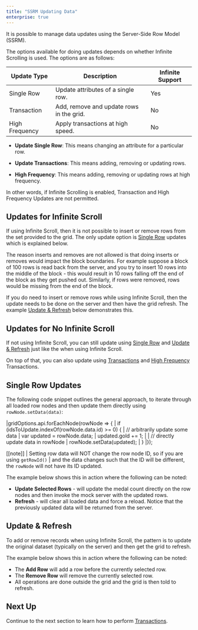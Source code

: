 ```yaml
---
title: "SSRM Updating Data"
enterprise: true
---
```


It is possible to manage data updates using the Server-Side Row Model (SSRM).

The options available for doing updates depends on whether Infinite Scrolling is used. The options are as follows:

| Update Type    | Description                              | Infinite Support |
| -------------- | ---------------------------------------- | ---------------- |
| Single Row     | Update attributes of a single row.       | Yes              |
| Transaction    | Add, remove and update rows in the grid. | No               |
| High Frequency | Apply transactions at high speed.        | No               |


- **Update Single Row**: This means changing an attribute for a particular row.

- **Update Transactions**: This means adding, removing or updating rows.

- **High Frequency**: This means adding, removing or updating rows at high frequency.

In other words, if Infinite Scrolling is enabled, Transaction and High Frequency Updates are not permitted.

## Updates for Infinite Scroll

If using Infinite Scroll, then it is not possible to insert or remove rows from the set provided to the grid. The only update option is [Single Row](#single-row-updates) updates which is explained below.

The reason inserts and removes are not allowed is that doing inserts or removes would impact the block
boundaries. For example suppose a block of 100 rows is read back from the server, and you try to insert 10
rows into the middle of the block - this would result in 10 rows falling off the end of the block as they
get pushed out. Similarly, if rows were removed, rows would be missing from the end of the block.

If you do need to insert or remove rows while using Infinite Scroll, then the update needs to be done on the server and then have the grid refresh. The example [Update & Refresh](#update--refresh) below demonstrates this.

## Updates for No Infinite Scroll

If not using Infinite Scroll, you can still update using [Single Row](#single-row-updates) and [Update & Refresh](#update--refresh) just like the when using Infinite Scroll.


On top of that, you can also update using [Transactions](/server-side-model-transactions/) and [High Frequency](/server-side-model-high-frequency/) Transactions.

## Single Row Updates

The following code snippet outlines the general approach, to iterate through all loaded row nodes and then update them directly using `rowNode.setData(data)`:

<snippet>
|gridOptions.api.forEachNode(rowNode => {
|    if (idsToUpdate.indexOf(rowNode.data.id) >= 0) {
|        // arbitrarily update some data
|        var updated = rowNode.data;
|        updated.gold += 1;
|
|        // directly update data in rowNode
|        rowNode.setData(updated);
|    }
|});
</snippet>

[[note]]
| Setting row data will NOT change the row node ID, so if you are using `getRowId()`
| and the data changes such that the ID will be different, the `rowNode` will not have its ID updated.

The example below shows this in action where the following can be noted:


- **Update Selected Rows** - will update the medal count directly on the row nodes and then invoke the mock server with the updated rows.
- **Refresh** - will clear all loaded data and force a reload. Notice that the previously updated data will be returned from the server.

<grid-example title='Updating Row Data' name='updating-row-data' type='generated' options='{ "enterprise": true, "extras": ["lodash"], "modules": ["serverside", "rowgrouping"] }'></grid-example>

## Update & Refresh

To add or remove records when using Infinite Scroll, the pattern is to update the original dataset
(typically on the server) and then get the grid to refresh.

The example below shows this in action where the following can be noted:

- The **Add Row** will add a row before the currently selected row.
- The **Remove Row** will remove the currently selected row.
- All operations are done outside the grid and the grid is then told to refresh.

<grid-example title='Server-Side Row Model & CRUD' name='crud' type='generated' options='{ "enterprise": true, "modules": ["serverside"] }'></grid-example>

## Next Up

Continue to the next section to learn how to perform [Transactions](/server-side-model-transactions/).

